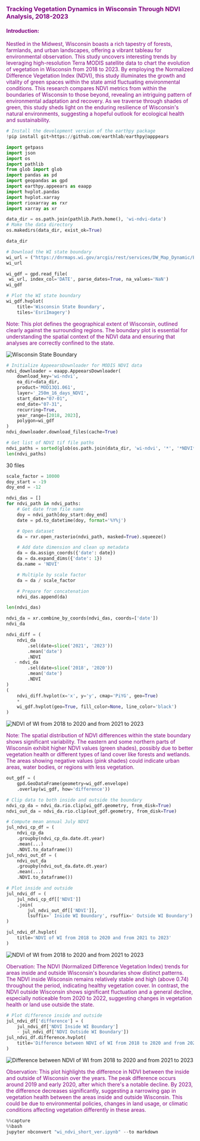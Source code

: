 ### <span style="color: purple;"> Tracking Vegetation Dynamics in Wisconsin Through NDVI Analysis, 2018-2023 </span>

#### <span style="color: purple;"> Introduction: </span>

<span style="color: purple;"> Nestled in the Midwest, Wisconsin boasts a rich tapestry of forests, farmlands, and urban landscapes, offering a vibrant tableau for environmental observation. This study uncovers interesting trends by leveraging high-resolution Terra MODIS satellite data to chart the evolution of vegetation in Wisconsin from 2018 to 2023. By employing the Normalized Difference Vegetation Index (NDVI), this study illuminates the growth and vitality of green spaces within the state amid fluctuating environmental conditions. This research compares NDVI metrics from within the boundaries of Wisconsin to those beyond, revealing an intriguing pattern of environmental adaptation and recovery. As we traverse through shades of green, this study sheds light on the enduring resilience of Wisconsin's natural environments, suggesting a hopeful outlook for ecological health and sustainability.</span>


```python
# Install the development version of the earthpy package
!pip install git+https://github.com/earthlab/earthpy@apppears
```


```python
import getpass
import json
import os
import pathlib
from glob import glob
import pandas as pd
import geopandas as gpd
import earthpy.appeears as eaapp
import hvplot.pandas
import hvplot.xarray
import rioxarray as rxr
import xarray as xr
```


```python
data_dir = os.path.join(pathlib.Path.home(), 'wi-ndvi-data')
# Make the data directory
os.makedirs(data_dir, exist_ok=True)

data_dir
```


```python
# Download the WI state boundary
wi_url = ("https://dnrmaps.wi.gov/arcgis/rest/services/DW_Map_Dynamic/EN_Basic_Basemap_WTM_Ext_Dynamic_L16/MapServer/6/query?where=1%3D1&outFields=*&outSR=4326&f=json")
wi_url
```


```python
wi_gdf = gpd.read_file(
 wi_url, index_col='DATE', parse_dates=True, na_values='NaN')
wi_gdf
```


```python
# Plot the WI state boundary
wi_gdf.hvplot(
    title='Wisconsin State Boundary',
    tiles='EsriImagery')
```

<span style="color: purple;"> Note: This plot defines the geographical extent of Wisconsin, outlined clearly against the surrounding regions. The boundary plot is essential for understanding the spatial context of the NDVI data and ensuring that analyses are correctly confined to the state.

![Wisconsin State Boundary](https://github.com/DharaniSureshBabu/DharaniSureshBabu.github.io/blob/main/md/wi%20st%20boundary.png?raw=true)


```python
# Initialize AppeearsDownloader for MODIS NDVI data
ndvi_downloader = eaapp.AppeearsDownloader(
    download_key='wi-ndvi',
    ea_dir=data_dir,
    product='MOD13Q1.061',
    layer='_250m_16_days_NDVI',
    start_date="07-01",
    end_date="07-31",
    recurring=True,
    year_range=[2018, 2023],
    polygon=wi_gdf
)
ndvi_downloader.download_files(cache=True)
```


```python
# Get list of NDVI tif file paths
ndvi_paths = sorted(glob(os.path.join(data_dir, 'wi-ndvi', '*', '*NDVI*.tif')))
len(ndvi_paths)
```

30 files 


```python
scale_factor = 10000
doy_start = -19
doy_end = -12
```


```python
ndvi_das = []
for ndvi_path in ndvi_paths:
    # Get date from file name
    doy = ndvi_path[doy_start:doy_end]
    date = pd.to_datetime(doy, format='%Y%j')

    # Open dataset
    da = rxr.open_rasterio(ndvi_path, masked=True).squeeze()

    # Add date dimension and clean up metadata
    da = da.assign_coords({'date': date})
    da = da.expand_dims({'date': 1})
    da.name = 'NDVI'

    # Multiple by scale factor
    da = da / scale_factor

    # Prepare for concatenation
    ndvi_das.append(da)

len(ndvi_das)
```


```python
ndvi_da = xr.combine_by_coords(ndvi_das, coords=['date'])
ndvi_da
```


```python
ndvi_diff = (
    ndvi_da
        .sel(date=slice('2021', '2023'))
        .mean('date')
        .NDVI 
   - ndvi_da
        .sel(date=slice('2018', '2020'))
        .mean('date')
        .NDVI
)
(
    ndvi_diff.hvplot(x='x', y='y', cmap='PiYG', geo=True)
    *
    wi_gdf.hvplot(geo=True, fill_color=None, line_color='black')
)
```

![NDVI of WI from 2018 to 2020 and from 2021 to 2023](https://github.com/DharaniSureshBabu/DharaniSureshBabu.github.io/blob/main/md/wi_ndvi_diff.png?raw=true)


<span style="color: purple;"> Note: The spatial distribution of NDVI differences within the state boundary shows significant variability. The eastern and some northern parts of Wisconsin exhibit higher NDVI values (green shades), possibly due to better vegetation health or different types of land cover like forests and wetlands. The areas showing negative values (pink shades) could indicate urban areas, water bodies, or regions with less vegetation.


```python
out_gdf = (
    gpd.GeoDataFrame(geometry=wi_gdf.envelope)
    .overlay(wi_gdf, how='difference'))
```


```python
# Clip data to both inside and outside the boundary
ndvi_cp_da = ndvi_da.rio.clip(wi_gdf.geometry, from_disk=True)
ndvi_out_da = ndvi_da.rio.clip(out_gdf.geometry, from_disk=True)
```


```python
# Compute mean annual July NDVI
jul_ndvi_cp_df = (
    ndvi_cp_da
    .groupby(ndvi_cp_da.date.dt.year)
    .mean(...)
    .NDVI.to_dataframe())
jul_ndvi_out_df = (
    ndvi_out_da
    .groupby(ndvi_out_da.date.dt.year)
    .mean(...)
    .NDVI.to_dataframe())

# Plot inside and outside
jul_ndvi_df = (
    jul_ndvi_cp_df[['NDVI']]
    .join(
        jul_ndvi_out_df[['NDVI']], 
        lsuffix=' Inside WI Boundary', rsuffix=' Outside WI Boundary')
)

jul_ndvi_df.hvplot(
    title='NDVI of WI from 2018 to 2020 and from 2021 to 2023'
)
```

![NDVI of WI from 2018 to 2020 and from 2021 to 2023](https://github.com/DharaniSureshBabu/DharaniSureshBabu.github.io/blob/main/md/wi_ndvi_%20two%20lines.png?raw=true)

<span style="color: purple;"> Obervation: The NDVI (Normalized Difference Vegetation Index) trends for areas inside and outside Wisconsin's boundaries show distinct patterns. The NDVI inside Wisconsin remains relatively stable and high (above 0.74) throughout the period, indicating healthy vegetation cover. In contrast, the NDVI outside Wisconsin shows significant fluctuation and a general decline, especially noticeable from 2020 to 2022, suggesting changes in vegetation health or land use outside the state.


```python
# Plot difference inside and outside
jul_ndvi_df['difference'] = (
    jul_ndvi_df['NDVI Inside WI Boundary']
    - jul_ndvi_df['NDVI Outside WI Boundary'])
jul_ndvi_df.difference.hvplot(
    title='Difference between NDVI of WI from 2018 to 2020 and from 2021 to 2023'
)
```

![Difference between NDVI of WI from 2018 to 2020 and from 2021 to 2023](https://github.com/DharaniSureshBabu/DharaniSureshBabu.github.io/blob/main/md/wi_ndvi_diff%20line.png?raw=true)


<span style="color: purple;"> Observation: This plot highlights the difference in NDVI between the inside and outside of Wisconsin over the years. The peak difference occurs around 2019 and early 2020, after which there's a notable decline. By 2023, the difference decreases significantly, suggesting a narrowing gap in vegetation health between the areas inside and outside Wisconsin. This could be due to environmental policies, changes in land usage, or climatic conditions affecting vegetation differently in these areas.


```python
%%capture
%%bash
jupyter nbconvert "wi_ndvi_short_ver.ipynb" --to markdown
```
